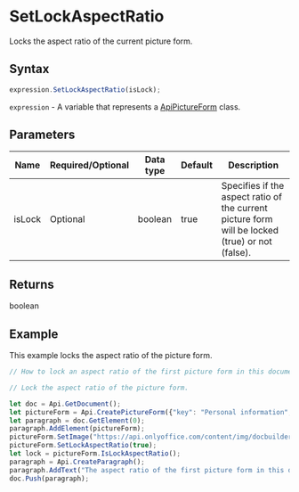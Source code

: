 # SetLockAspectRatio

Locks the aspect ratio of the current picture form.

## Syntax

```javascript
expression.SetLockAspectRatio(isLock);
```

`expression` - A variable that represents a [ApiPictureForm](../ApiPictureForm.md) class.

## Parameters

| **Name** | **Required/Optional** | **Data type** | **Default** | **Description** |
| ------------- | ------------- | ------------- | ------------- | ------------- |
| isLock | Optional | boolean | true | Specifies if the aspect ratio of the current picture form will be locked (true) or not (false). |

## Returns

boolean

## Example

This example locks the aspect ratio of the picture form.

```javascript editor-pdf
// How to lock an aspect ratio of the first picture form in this document.

// Lock the aspect ratio of the picture form.

let doc = Api.GetDocument();
let pictureForm = Api.CreatePictureForm({"key": "Personal information", "tip": "Upload your photo", "required": true, "placeholder": "Photo", "scaleFlag": "tooBig", "respectBorders": false, "shiftX": 50, "shiftY": 50});
let paragraph = doc.GetElement(0);
paragraph.AddElement(pictureForm);
pictureForm.SetImage("https://api.onlyoffice.com/content/img/docbuilder/examples/user-profile.png");
pictureForm.SetLockAspectRatio(true);
let lock = pictureForm.IsLockAspectRatio();
paragraph = Api.CreateParagraph();
paragraph.AddText("The aspect ratio of the first picture form in this document is locked: " + lock);
doc.Push(paragraph);
```
